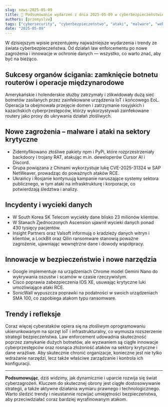 ```yaml
---
slug: news-2025-05-09
title: 📰 Podsumowanie wydarzeń z dnia 2025-05-09 w cyberbezpieczeństwie
authors: [przemyslvw]
tags: ["cybersecurity", "cyberbezpieczeństwo", "ataki", "malware", "web-security", "webapp"]
date: "2025-05-09"
---
```


W dzisiejszym wpisie prezentujemy najważniejsze wydarzenia i trendy ze świata cyberbezpieczeństwa. Od działań law enforcementu po nowe zagrożenia i innowacje w ochronie danych — wszystko, co warto znać, aby być na bieżąco.

## Sukcesy organów ścigania: zamknięcie botnetu routerów i operacje międzynarodowe
Amerykańskie i holenderskie służby zatrzymały i zlikwidowały dużą sieć botnetów zasilanych przez zainfekowane urządzenia IoT i końcowego EoL. Operacja ta obejmowała przejęcie domen i zatrzymanie rosyjskich i kazachskich cyberprzestępców, którzy wykorzystywali zainfekowane routery jako proxy do ukrywania działań złośliwych.

## Nowe zagrożenia – malware i ataki na sektory krytyczne
- Zidentyfikowano złośliwe pakiety npm i PyPi, które rozprzestrzeniały backdoory i trojany RAT, atakując m.in. deweloperów Cursor AI i Discord.
- Grupa powiązana z Chinami wykorzystuje lukę CVE-2025-31324 w SAP NetWeaver, prowadząc do poważnych ataków RCE.
- Ukraińcy i Rosjanie kontynuują kampanie naruszające systemy sektora publicznego, w tym ataki na infrasktrukturę i korporacje, co potwierdzają śledztwa i analizy.

## Incydenty i wycieki danych
- W South Korea SK Telecom wyciekły dane blisko 23 milionów klientów.
- W Stanach Zjednoczonych Ascension ujawnił wycieki danych ponad 430 tysięcy pacjentów.
- Insight Partners oraz Valsoft informują o kradzieży danych witryn i klientów, a LockBit oraz Qilin ransomware stanowią poważne zagrożenie, ujawniając wewnętrzne dane i dowody współpracy.

## Innowacje w bezpieczeństwie i nowe narzędzia
- Google implementuje na urządzeniach Chrome model Gemini Nano do wykrywania oszustw i scamów w czasie rzeczywistym.
- Cisco poprawia zabezpieczenia IOS XE, usuwając krytyczne luki umożliwiające ataki RCE.
- SonicWall wypuszcza poprawki na podatności w swoich urządzeniach SMA 100, co zapobiega atakom typu ransomware.

## Trendy i refleksje
Coraz więcej cyberataków opiera się na złośliwym oprogramowaniu ukierunkowanym na sprzęt IoT i infrastrukturalny, co wymusza rozszerzenie strategii bezpieczeństwa. Law enforcement udowadnia skuteczność poprzez zamykanie dużych botnetów, ale wyzwaniem są ciągłe innowacje cyberprzestępców oraz rosnąca złożoność ataków na sektory krytyczne i dane wrażliwe. Aby skutecznie chronić organizacje, konieczne jest nie tylko wdrażanie narzędzi, lecz także właściwe zarządzanie i kontrola ich konfiguracji.

---

**Podsumowując**, dziś widzimy, jak dynamicznie i uparcie rozwija się świat cyberzagrożeń. Kluczem do skutecznej obrony jest ciągłe dostosowywanie strategii, a także aktywne działania wymiaru prawnego i technologicznego. Warto śledzić trendy i nieustannie rozwijać umiejętności bezpieczeństwa, aby przeciwdziałać coraz bardziej wyrafinowanym atakom.
